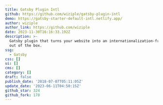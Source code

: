 ```yaml
---
title: Gatsby Plugin Intl
github: https://github.com/wiziple/gatsby-plugin-intl
demo: https://gatsby-starter-default-intl.netlify.app/
author: wiziple
author_link: https://github.com/wiziple
date: 2023-11-30T16:16:33.192Z
description: >-
  Gatsby plugin that turns your website into an internationalization-framework
  out of the box.
ssg:
  - Gatsby
css: []
ui: []
cms: []
category: []
draft: false
publish_date: '2018-07-07T05:11:05Z'
update_date: '2023-06-11T04:50:15Z'
github_star: 324
github_fork: 178
---
```

